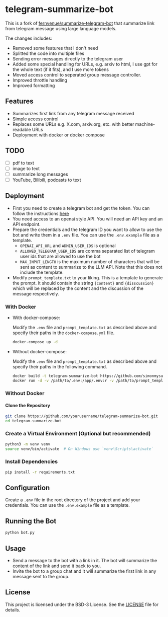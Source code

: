 # telegram-summarize-bot

This is a fork of [fernvenue/summarize-telegram-bot](https://github.com/fernvenue/summarize-telegram-bot/tree/ca022f113dd761bb269d63c1559d20cf38d89b69) that summarize link from telegram message using large language models. 

The changes includes:

- Removed some features that I don't need
- Splitted the code into multiple files
- Sending error messages directly to the telegram user
- Added some special handling for URLs, e.g. arxiv to html, I use gpt for the whole text (if it fits), and I use more tokens
- Moved access control to seperated group message controller. 
- Improved throttle handling
- Improved formatting

## Features

- Summarizes first link from any telegram message received
- Simple access control
- Replaces some URLs e.g. X.com, arxiv.org, etc. with better machine-readable URLs
- Deployment with docker or docker compose

## TODO

- [ ] pdf to text
- [ ] image to text
- [ ] summarize long messages
- [ ] YouTube, Bilibili, podcasts to text

## Deployment

- First you need to create a telegram bot and get the token. You can follow the instructions [here](https://core.telegram.org/bots)
- You need access to an openai style API. You will need an API key and an API endpoint.
- Prepare the credentials and the telegram ID you want to allow to use the bot and write them in a `.env` file. You can use the `.env.example` file as a template.
  - `OPENAI_API_URL` and `ADMIN_USER_IDS` is optional
  - `ALLOWED_TELEGRAM_USER_IDS` are comma separated list of telegram user ids that are allowed to use the bot
  - `MAX_INPUT_LENGTH` is the maximum number of characters that will be sent as content to summarize to the LLM API. Note that this does not include the template.
- Modify `prompt_template.txt` to your liking. This is a template to generate the prompt. It should contain the string `{content}` and `{disscussion}` which will be replaced by the content and the discussion of the message respectively.

### With Docker

- With docker-compose:

  Modify the `.env` file and `prompt_template.txt` as described above and specify their paths in the `docker-compose.yml` file.

  ```bash
  docker-compose up -d
  ```

- Without docker-compose:

  Modify the `.env` file and `prompt_template.txt` as described above and specify their paths in the following command.

  ```bash
  docker build -t telegram-summarize-bot https://github.com/simonmysun/telegram-summarize-bot.git
  docker run -d -v /path/to/.env:/app/.env:r -v /path/to/prompt_template.txt:/app/prompt_template.txt:r  --name telegram-summarize-bot --init telegram-summarize-bot
  ```

### Without Docker

#### Clone the Repository

```bash
git clone https://github.com/yourusername/telegram-summarize-bot.git
cd telegram-summarize-bot
```

### Create a Virtual Environment (Optional but recommended)

```bash
python3 -m venv venv
source venv/bin/activate  # On Windows use `venv\Scripts\activate`
```

### Install Dependencies

```bash
pip install -r requirements.txt
```

## Configuration

Create a `.env` file in the root directory of the project and add your credentials. You can use the `.env.example` file as a template.

## Running the Bot

```bash
python bot.py
```

## Usage

- Send a message to the bot with a link in it. The bot will summarize the content of the link and send it back to you.
- Invite the bot to a group chat and it will summarize the first link in any message sent to the group.

## License

This project is licensed under the BSD-3 License. See the [LICENSE](LICENSE) file for details.


